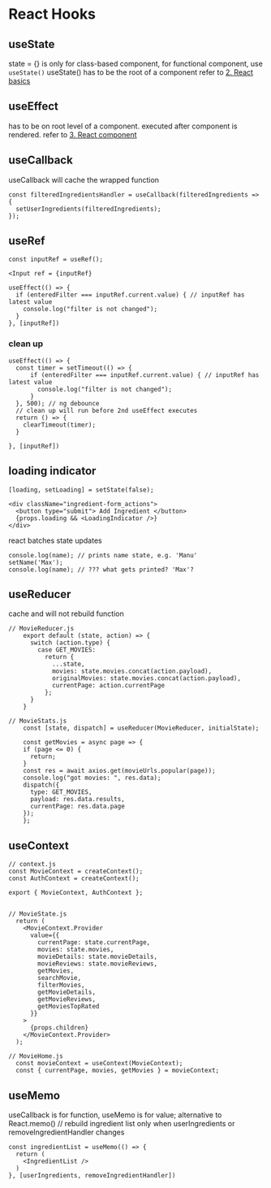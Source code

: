 React Hooks
===========

## useState
state = {} is only for class-based component, for functional component, use `useState()`
useState() has to be the root of a component
refer to [2. React basics](2.%20React%20basics.md)


## useEffect
has to be on root level of a component.
executed after component is rendered.
refer to [3. React component](3.%20React%20component.md)


## useCallback
useCallback will cache the wrapped function

```shell script
const filteredIngredientsHandler = useCallback(filteredIngredients => {
  setUserIngredients(filteredIngredients);
});
```


## useRef
```shell script
const inputRef = useRef();

<Input ref = {inputRef}

useEffect(() => {
  if (enteredFilter === inputRef.current.value) { // inputRef has latest value
    console.log("filter is not changed");
  }
}, [inputRef])
```

### clean up 
```shell script
useEffect(() => {
  const timer = setTimeout(() => {
      if (enteredFilter === inputRef.current.value) { // inputRef has latest value
        console.log("filter is not changed");
      }
  }, 500); // ng debounce
  // clean up will run before 2nd useEffect executes
  return () => {
    clearTimeout(timer);
  }

}, [inputRef])
```

## loading indicator

```shell script
[loading, setLoading] = setState(false);

<div className="ingredient-form_actions">
  <button type="submit"> Add Ingredient </button>
  {props.loading && <LoadingIndicator />}
</div>
```

react batches state updates
```shell script
console.log(name); // prints name state, e.g. 'Manu'
setName('Max');
console.log(name); // ??? what gets printed? 'Max'?
```


## useReducer
cache and will not rebuild function

```shell script
// MovieReducer.js
    export default (state, action) => {
      switch (action.type) {
        case GET_MOVIES:
          return {
            ...state,
            movies: state.movies.concat(action.payload),
            originalMovies: state.movies.concat(action.payload),
            currentPage: action.currentPage
          };
      }
    }  

// MovieStats.js
    const [state, dispatch] = useReducer(MovieReducer, initialState);
    
    const getMovies = async page => {
    if (page <= 0) {
      return;
    }
    const res = await axios.get(movieUrls.popular(page));
    console.log("got movies: ", res.data);
    dispatch({
      type: GET_MOVIES,
      payload: res.data.results,
      currentPage: res.data.page
    });
    };
```


## useContext
```shell script
// context.js
const MovieContext = createContext();
const AuthContext = createContext();

export { MovieContext, AuthContext };


// MovieState.js
  return (
    <MovieContext.Provider
      value={{
        currentPage: state.currentPage,
        movies: state.movies,
        movieDetails: state.movieDetails,
        movieReviews: state.movieReviews,
        getMovies,
        searchMovie,
        filterMovies,
        getMovieDetails,
        getMovieReviews,
        getMoviesTopRated
      }}
    >
      {props.children}
    </MovieContext.Provider>
  );

// MovieHome.js
  const movieContext = useContext(MovieContext);
  const { currentPage, movies, getMovies } = movieContext;
```


## useMemo
useCallback is for function, useMemo is for value; alternative to React.memo()
// rebuild ingredient list only when userIngredients or removeIngredientHandler changes
```shell script
const ingredientList = useMemo(() => {
  return (
    <IngredientList />
  )
}, [userIngredients, removeIngredientHandler])
```


